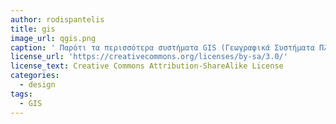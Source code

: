 ```yaml
---
author: rodispantelis
title: gis
image_url: qgis.png
caption: ' Παρότι τα περισσότερα συστήματα GIS (Γεωγραφικά Συστήματα Πληροφοριών) ακολουθούν στις βασικές τους λειτουργίες κοινές κατευθύνσεις, τα User Interfaces τους αποτελούνται από πολλά εικονιδίων με διαφορετική σημασιολογία και λειτουργικότητα ανά κατασκευαστή. Η μετάβαση από το σύστημα ενός κατασκευαστή στο σύστημα κάπου άλλου δεν είναι πάντα εύκολη υπόθεση.'
license_url: 'https://creativecommons.org/licenses/by-sa/3.0/'
license_text: Creative Commons Attribution-ShareAlike License
categories:
  - design
tags:
  - GIS
---
```

